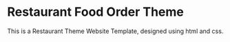 # Restaurant Food Order Theme
This is a Restaurant Theme Website Template, designed using html and css. 